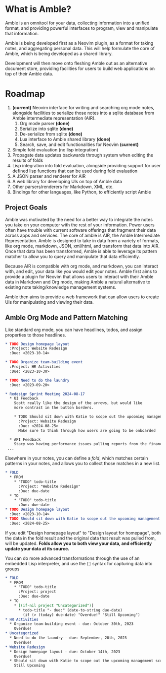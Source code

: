 # What is Amble?

Amble is an omnitool for your data, collecting information into a unified
format, and providing powerful interfaces to program, view and manipulate
that information.

Amble is being developed first as a Neovim plugin, as a format for
taking notes, and aggregating personal data. This will help formulate the core
of Amble, which is being developed as a shared library.

Development will then move onto fleshing Amble out as an alternative document
store, providing facilities for users to build web applications on top of
their Amble data.

# Roadmap

1. **(current)** Neovim interface for writing and searching org mode notes, 
   alongside facilities to serialize those notes into a sqlite database
   from Amble intermediate representation (AIR).
   1. Org mode parser **(done)**
   2. Serialize into sqlite **(done)**
   3. De-serialize from sqlite **(done)**
   4. Lua interface to Amble shared library **(done)**
   5. Search, save, and edit functionalities for Neovim **(current)**
2. Simple fold evaluation (no lisp integration)
3. Propagate data updates backwards through system when editing the results of folds
4. Lisp integration into fold evaluation, alongside providing
   support for user defined lisp functions that can be used during
   fold evaluation
5. A JSON parser and renderer for AIR
6. A web library for developing UIs on top of Amble data
7. Other parsers/renderers for Markdown, XML, etc.
8. Bindings for other languages, like Python, to efficiently script Amble

## Project Goals

Amble was motivated by the need for a better way to integrate the notes you take on your computer
with the rest of your information. Power users often have trouble with current
software offerings that fragment their data across apps and services. The core of amble is AIR, the 
Amble Intermediate Representation. Amble is designed to take in data from a variety of formats, like
org mode, markdown, JSON, xml/html, and transform that data into AIR. Once that data has been transformed, Amble
is able to leverage its pattern matcher to allow you to query and manipulate that data efficiently.

Because AIR is compatible with org mode, and markdown, you can interact with, and edit, your data
like you would edit your notes. Amble first aims to provide a plugin for
Neovim that allows users to interact with their Amble data in Markdown and Org mode, 
making Amble a natural alternative to existing note taking/knowledge management systems.

Amble then aims to provide a web framework that can allow users to create UIs for manipulating and viewing
their data.

## Amble Org Mode and Pattern Matching

Like standard org mode, you can have headlines, todos,
and assign properties to those headlines.
```org
* TODO Design homepage layout
  :Project: Website Redesign
  :Due: <2023-10-14>

* TODO Organize team-building event
  :Project: HR Activities
  :Due: <2023-10-30>

* TODO Need to do the laundry
  :Due: <2023-09-20>

* Redesign Sprint Meeting 2024-08-17
  * UI Feedback
    Scott really like the design of the arrows, but would like
    more contrast in the button borders.

    * TODO Should sit down with Katie to scope out the upcoming management screen
      :Project: Website Redesign
      :Due: <2024-08-25>
      Make sure to think through how users are going to be onboarded

  * API Feedback
    Stacy was having performance issues pulling reports from the finance page
 ... 
```

Elsewhere in your notes, you can define a *fold*, which matches certain patterns in your notes,
and allows you to collect those matches in a new list.

```org
* FOLD
  * FROM
    * "TODO" todo-title
      :Project: "Website Redesign"
      :Due: due-date
  * TO
    * "TODO" todo-title
      :Due: due-date
* TODO Design homepage layout
  :Due: <2023-10-14>
* TODO Should sit down with Katie to scope out the upcoming management screen
  :Due: <2024-08-25>
```
If you edit "Design homepage layout" to "Design layout for homepage", both the data in the fold
result and the original data that result was pulled from, will be updated. **Folds allow you to both view your data, and efficiently update your data at its source.**

You can do more advanced transformations through the use of an embedded Lisp interpreter,
and use the `[]` syntax for capturing data into groups

```org
* FOLD
  * FROM
    * "TODO" todo-title
      :Project: project
      :Due: due-date
  * TO
    * [(if-nil project "Uncategorized")]
      * todo-title "- due:" (date-to-string due-date)
        (if (> (today) due-date) "Overdue!" "Still Upcoming")
* HR Activities
  * Organize team-building event - due: October 30th, 2023
    Overdue!
* Uncategorized
  * Need to do the laundry - due: September, 20th, 2023
    Overdue!
* Website Redesign
  * Design homepage layout - due: October 14th, 2023
    Overdue!
  * Should sit down with Katie to scope out the upcoming management screen - due: August 25th, 2024
    Still Upcoming
